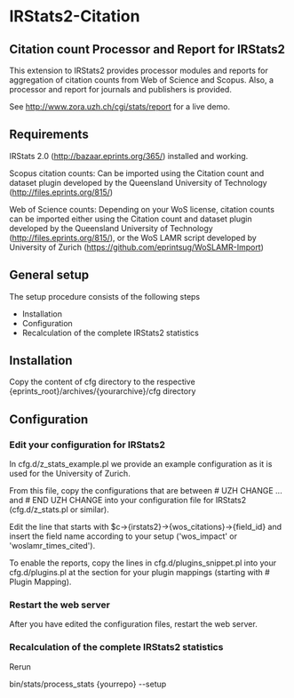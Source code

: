 # IRStats2-Citation
## Citation count Processor and Report for IRStats2

This extension to IRStats2 provides processor modules and reports for aggregation of
citation counts from Web of Science and Scopus. Also, a processor and report for journals
and publishers is provided.

See http://www.zora.uzh.ch/cgi/stats/report for a live demo.


## Requirements

IRStats 2.0 (http://bazaar.eprints.org/365/) installed and working.

Scopus citation counts: Can be imported using the Citation count and dataset plugin 
developed by the Queensland University of Technology (http://files.eprints.org/815/)

Web of Science counts: Depending on your WoS license, citation counts can be imported 
either using the Citation count and dataset plugin 
developed by the Queensland University of Technology (http://files.eprints.org/815/), or 
the WoS LAMR script developed by University of Zurich 
(https://github.com/eprintsug/WoSLAMR-Import)


## General setup

The setup procedure consists of the following steps

- Installation
- Configuration
- Recalculation of the complete IRStats2 statistics



## Installation

Copy the content of cfg directory to the respective 
{eprints_root}/archives/{yourarchive}/cfg directory


## Configuration

### Edit your configuration for IRStats2

In cfg.d/z_stats_example.pl we provide an example configuration as it is used for the
University of Zurich.

From this file, copy the configurations that are between \# UZH CHANGE ... and \# END 
UZH CHANGE into your configuration file for IRStats2 (cfg.d/z_stats.pl or similar). 

Edit the line that starts with $c->{irstats2}->{wos_citations}->{field_id} and insert the
field name according to your setup ('wos_impact' or 'woslamr_times_cited').

To enable the reports, copy the lines in cfg.d/plugins_snippet.pl into your 
cfg.d/plugins.pl at the section for your plugin mappings (starting with \# Plugin Mapping).


### Restart the web server

After you have edited the configuration files, restart the web server.


### Recalculation of the complete IRStats2 statistics

Rerun 

bin/stats/process_stats {yourrepo} --setup









